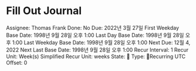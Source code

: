 # Fill Out Journal

Assignee: Thomas Frank
Done: No
Due: 2022년 3월 27일
First Weekday Base Date: 1998년 9월 28일 오후 1:00
Last Day Base Date: 1998년 9월 28일 오후 1:00
Last Weekday Base Date: 1998년 9월 28일 오후 1:00
Next Due: 12월 4, 2022
Next Last Base Date: 1998년 9월 28일 오후 1:00
Recur Interval: 1
Recur Unit: Week(s)
Simplified Recur Unit: weeks
State: 🔴
Type: 🔄Recurring
UTC Offset: 0